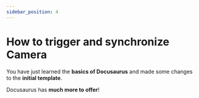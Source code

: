 ```yaml
---
sidebar_position: 4
---
```


# How to trigger and synchronize Camera

You have just learned the **basics of Docusaurus** and made some changes to the **initial template**.

Docusaurus has **much more to offer**!


